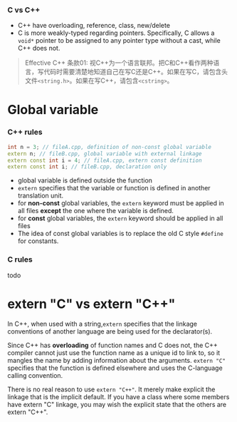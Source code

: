 ### C vs C++

- C++ have overloading, reference, class, new/delete
- C is more weakly-typed regarding pointers. Specifically, C allows a `void*` pointer to be assigned to any pointer type without a cast, while C++ does not.


> Effective C++ 条款01: 视C++为一个语言联邦。把C和C++看作两种语言，写代码时需要清楚地知道自己在写C还是C++。如果在写C，请包含头文件`<string.h>`。如果在写C++，请包含`<cstring>`。



# Global variable 

### C++ rules

```c++
int n = 3; // fileA.cpp, definition of non-const global variable
extern n; // fileB.cpp, global variable with external linkage
extern const int i = 4; // fileA.cpp, extern const definition
extern const int i; // fileB.cpp, declaration only 
```

- global variable is defined outside the function
- `extern` specifies that the variable or function is defined in another translation unit. 
- for **non-const** global variables, the `extern` keyword must be applied in all files **except** the one where the variable is defined.
- for **const** global variables, the `extern` keyword should be applied in all files
- The idea of const global variables is to replace the old C style `#define` for constants.

### C rules

todo



# extern "C" vs extern "C++"

In C++, when used with a string,`extern` specifies that the linkage conventions of another language are being used for the declarator(s).

Since C++ has **overloading** of function names and C does not, the C++ compiler cannot just use the function name as a unique id to link to, so it mangles the name by adding information about the arguments. `extern "C"` specifies that the function is defined elsewhere and uses the C-language calling convention. 

There is no real reason to use `extern "C++"`. It merely make explicit the linkage that is the implicit default. If you have a class where some members have extern "C" linkage, you may wish the explicit state that the others are extern "C++".